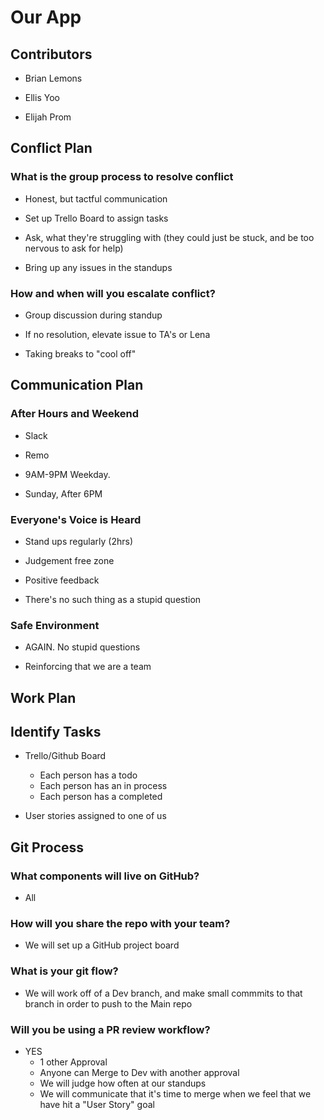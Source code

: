 # Our App

## Contributors

- Brian Lemons

- Ellis Yoo

- Elijah Prom

## Conflict Plan

### What is the group process to resolve conflict

- Honest, but tactful communication

- Set up Trello Board to assign tasks

- Ask, what they're struggling with (they could just be stuck, and be too nervous to ask for help)

- Bring up any issues in the standups

### How and when will you escalate conflict?

- Group discussion during standup

- If no resolution, elevate issue to TA's or Lena

- Taking breaks to "cool off"

<!--  -->

## Communication Plan

### After Hours and Weekend

- Slack

- Remo

- 9AM-9PM Weekday.

- Sunday, After 6PM

### Everyone's Voice is Heard

- Stand ups regularly (2hrs)

- Judgement free zone

- Positive feedback

- There's no such thing as a stupid question

### Safe Environment

- AGAIN. No stupid questions

- Reinforcing that we are a team

<!--  -->

## Work Plan

## Identify Tasks

- Trello/Github Board
  - Each person has a todo
  - Each person has an in process
  - Each person has a completed

- User stories assigned to one of us

<!--  -->

## Git Process

### What components will live on GitHub?

- All

### How will you share the repo with your team?

- We will set up a GitHub project board

### What is your git flow?

- We will work off of a Dev branch, and make small commmits to that branch in order to push to the Main repo

### Will you be using a PR review workflow?

- YES
  - 1 other Approval
  - Anyone can Merge to Dev with another approval
  - We will judge how often at our standups
  - We will communicate that it's time to merge when we feel that we have hit a "User Story" goal

